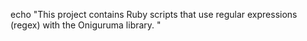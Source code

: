 echo "This project contains Ruby scripts that use regular expressions (regex) with the Oniguruma library.
"
